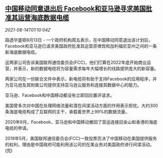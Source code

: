 <!--1628904663000-->
[中国移动同意退出后 Facebook和亚马逊寻求美国批准其运营海底数据电缆](https://cn.reuters.com/article/china-mobile-usundersea-cable-0814-idCNKBS2FF015)
------

<div><i>2021-08-14T01:10:04Z</i></div><p>路透华盛顿8月13日 - 一个政府机构周五表示，在中国移动同意退出该计划后，Facebook和亚马逊已请求美国政府批准其运营菲律宾和加利福尼亚州之间的一条新海底数据电缆。</p><p>这两家公司告诉美国联邦通信委员会(FCC)，他们打算在2022年底开始商业运营，并表示，新的数据电缆将为容量需求每年大幅增长的线路提供庞大的新容量。</p><p>两家公司在一份联合文件中表示，新电缆将有助于支持Facebook的应用程序，并为亚马逊及其附属公司提供支持亚马逊云服务和连接其数据中心的能力。</p><p>亚马逊、Facebook和中国移动都没有立即回应置评请求。</p><p>美国曾多次对中国在处理网络流量和潜在间谍活动方面的作用表示担忧。大约300条海底电缆构成了互联网的主干，承载着世界上99%的数据流量。</p><p>2020年9月，Facebook、亚马逊和中国移动撤回了营运连接旧金山和香港的海底电缆的申请。</p><p>2019年5月，美国联邦通信委员会(FCC)一致投票否决了中国移动在美国提供服务的权利，理由是中国政府可能利用该公司的在美业务对美国政府进行间谍活动。(完)</p>
